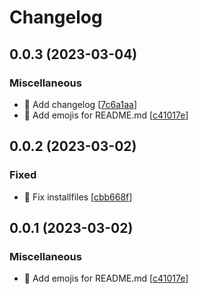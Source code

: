 # Changelog

<a name="0.0.3"></a>
## 0.0.3 (2023-03-04)

### Miscellaneous

- 📝 Add changelog [[7c6a1aa](https://github.com/yuxtech/cnlogo/commit/7c6a1aad4aa3b05fe8e4f55a5dd4a501f2951de0)]
- 📝 Add emojis for README.md [[c41017e](https://github.com/yuxtech/cnlogo/commit/c41017e7a1f2e9e0845fa8f17511bb7dcea5f29a)]


<a name="0.0.2"></a>
## 0.0.2 (2023-03-02)

### Fixed

- 🐛 Fix installfiles [[cbb668f](https://github.com/yuxtech/cnlogo/commit/cbb668f1e3187edea62242ef6b33527d6f63a0a6)]


<a name="0.0.1"></a>
## 0.0.1 (2023-03-02)

### Miscellaneous

- 📝 Add emojis for README.md [[c41017e](https://github.com/yuxtech/cnlogo/commit/c41017e7a1f2e9e0845fa8f17511bb7dcea5f29a)]
